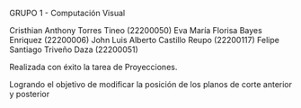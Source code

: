 GRUPO 1 - Computación Visual

Cristhian Anthony Torres Tineo (22200050)
Eva María Florisa Bayes Enriquez (22200006)
John Luis Alberto Castillo Reupo (22200117)
Felipe Santiago Triveño Daza (22200051)

Realizada con éxito la tarea de Proyecciones.

Logrando el objetivo de modificar la posición de los planos de corte anterior y posterior 
